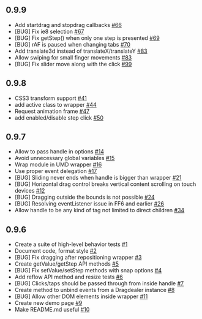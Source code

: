 ## 0.9.9

- Add startdrag and stopdrag callbacks [#66](https://github.com/skidding/dragdealer/pull/66)
- [BUG] Fix ie8 selection [#67](https://github.com/skidding/dragdealer/pull/67)
- [BUG] Fix getStep() when only one step is presented [#69](https://github.com/skidding/dragdealer/pull/69)
- [BUG] rAF is paused when changing tabs [#70](https://github.com/skidding/dragdealer/pull/70)
- Add translate3d instead of translateX/translateY [#83](https://github.com/skidding/dragdealer/pull/83)
- Allow swiping for small finger movements [#83](https://github.com/skidding/dragdealer/pull/83)
- [BUG] Fix slider move along with the click [#99](https://github.com/skidding/dragdealer/pull/99)

## 0.9.8

- CSS3 transform support [#41](https://github.com/skidding/dragdealer/pull/41)
- add active class to wrapper [#44](https://github.com/skidding/dragdealer/issues/44)
- Request animation frame [#47](https://github.com/skidding/dragdealer/issues/47)
- add enabled/disable step click [#50](https://github.com/skidding/dragdealer/issues/50)

## 0.9.7

- Allow to pass handle in options [#14](https://github.com/skidding/dragdealer/issues/14)
- Avoid unnecessary global variables [#15](https://github.com/skidding/dragdealer/issues/15)
- Wrap module in UMD wrapper [#16](https://github.com/skidding/dragdealer/issues/16)
- Use proper event delegation [#17](https://github.com/skidding/dragdealer/issues/17)
- [BUG] Sliding never ends when handle is bigger than wrapper [#21](https://github.com/skidding/dragdealer/issues/21)
- [BUG] Horizontal drag control breaks vertical content scrolling on touch devices [#12](https://github.com/skidding/dragdealer/issues/12)
- [BUG] Dragging outside the bounds is not possible [#24](https://github.com/skidding/dragdealer/pull/24)
- [BUG] Resolving eventListener issue in FF6 and earlier [#26](https://github.com/skidding/dragdealer/pull/26)
- Allow handle to be any kind of tag not limited to direct children [#34](https://github.com/skidding/dragdealer/pull/34)

## 0.9.6

- Create a suite of high-level behavior tests [#1](https://github.com/skidding/dragdealer/issues/1)
- Document code, format style [#2](https://github.com/skidding/dragdealer/issues/2)
- [BUG] Fix dragging after repositioning wrapper [#3](https://github.com/skidding/dragdealer/issues/3)
- Create getValue/getStep API methods [#5](https://github.com/skidding/dragdealer/issues/5)
- [BUG] Fix setValue/setStep methods with snap options [#4](https://github.com/skidding/dragdealer/issues/4)
- Add reflow API method and resize tests [#6](https://github.com/skidding/dragdealer/issues/6)
- [BUG] Clicks/taps should be passed through from inside handle  [#7](https://github.com/skidding/dragdealer/issues/7)
- Create method to unbind events from a Dragdealer instance [#8](https://github.com/skidding/dragdealer/issues/8)
- [BUG] Allow other DOM elements inside wrapper [#11](https://github.com/skidding/dragdealer/issues/11)
- Create new demo page [#9](https://github.com/skidding/dragdealer/issues/9)
- Make README.md useful [#10](https://github.com/skidding/dragdealer/issues/10)
